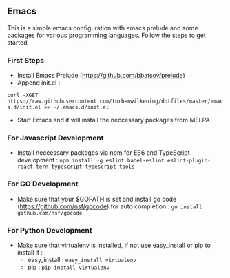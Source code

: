 

## Emacs ##
This is a simple emacs configuration with emacs prelude and some packages for various programming languages. Follow the steps to get started
### First Steps ###
* Install Emacs Prelude (https://github.com/bbatsov/prelude)
* Append init.el :

`curl -XGET https://raw.githubusercontent.com/torbenwilkening/dotfiles/master/emacs.d/init.el >> ~/.emacs.d/init.el`
* Start Emacs and it will install the neccessary packages from MELPA
### For Javascript Development ###
* Install neccessary packages via npm for ES6 and TypeScript development :
`npm install -g eslint babel-eslint eslint-plugin-react tern typescript typescript-tools`
### For GO Development ###
* Make sure that your $GOPATH is set and install go code (https://github.com/nsf/gocode) for auto completion :
`go install github.com/nsf/gocode`
### For Python Development ###
* Make sure that virtualenv is installed, if not use easy_install or pip to install it :
  * easy_install : `easy_install virtualenv`
  * pip : `pip install virtualenv`
